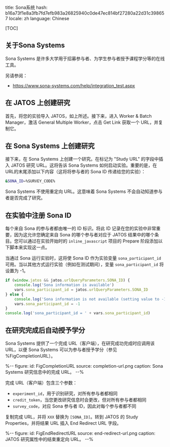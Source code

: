 title: Sona系统
hash: b16a73f1e8a3fb7fd7efb983a26825940c0de47ec814bf27280a22d31c398657
locale: zh
language: Chinese

[TOC]

## 关于Sona Systems

Sona Systems 是许多大学用于招募参与者、为学生参与者授予课程学分等的在线工具。

另请参阅：

- <https://www.sona-systems.com/help/integration_test.aspx>

## 在 JATOS 上创建研究

首先，将您的实验导入 JATOS，如上所述。接下来，进入 Worker & Batch Manager，激活 General Multiple Worker，点击 Get Link 获取一个 URL，并复制它。

## 在 Sona Systems 上创建研究

接下来，在 Sona Systems 上创建一个研究。在标记为 "Study URL" 的字段中插入 JATOS 研究 URL。这将告诉 Sona Systems 如何启动实验。重要的是，在URL的末尾添加以下内容（这将将参与者的 Sona ID 传递给您的实验）：

```bash
&SONA_ID=%SURVEY_CODE%
```

Sona Systems 不使用重定向 URL。这意味着 Sona Systems 不会自动知道参与者是否完成了研究。

## 在实验中注册 Sona ID

每个来自 Sona 的参与者都由唯一的 ID 标识。将此 ID 记录在您的实验中非常重要，因为这允许您确定来自 Sona 的哪个参与者对应于 JATOS 结果中的哪个条目。您可以通过在实验开始时的 `inline_javascript` 项目的 Prepare 阶段添加以下脚本来实现这一点。

当通过 Sona 运行实验时，这将使 Sona ID 作为实验变量 `sona_participant_id` 可用。当以其他方式运行实验（例如在测试期间），变量 `sona_participant_id` 将设置为 -1。

```javascript
if (window.jatos && jatos.urlQueryParameters.SONA_ID) {
    console.log('Sona information is available')
    vars.sona_participant_id = jatos.urlQueryParameters.SONA_ID
} else {
    console.log('Sona information is not available (setting value to -1)')
    vars.sona_participant_id = -1
}
console.log('sona_participant_id = ' + vars.sona_participant_id)
```

## 在研究完成后自动授予学分

Sona Systems 提供了一个完成 URL（客户端），在研究成功完成时应调用该 URL，以便 Sona Systems 可以为参与者授予学分（参见 %FigCompletionURL）。

%--
figure:
 id: FigCompletionURL
 source: completion-url.png
 caption: Sona Systems 研究信息中的完成 URL。
--%

完成 URL（客户端）包含三个参数：

- `experiment_id`，用于识别研究，对所有参与者都相同
- `credit_token`，当您更改研究信息时会更改，但对所有参与者都相同
- `survey_code`，对应 Sona 参与者 ID，因此对每个参与者都不同

复制完成 URL，并将 `XXX` 替换为 `[SONA_ID]`。转到 JATOS 的 Study Properties，并将结果 URL 插入 End Redirect URL 字段。

%--
figure:
 id: FigEndRedirectURL
 source: end-redirect-url.png
 caption: JATOS 研究属性中的结束重定向 URL。
--%